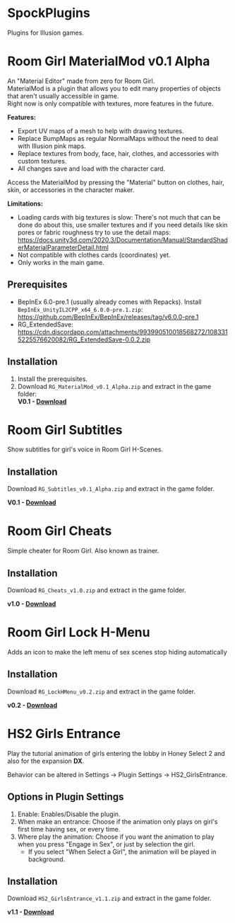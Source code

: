 # SpockPlugins
Plugins for Illusion games.

# Room Girl MaterialMod v0.1 Alpha

An "Material Editor" made from zero for Room Girl. <br>
MaterialMod is a plugin that allows you to edit many properties of objects that aren't usually accessible in game.<br>
Right now is only compatible with textures, more features in the future.

**Features:**
- Export UV maps of a mesh to help with drawing textures.
- Replace BumpMaps as regular NormalMaps without the need to deal with Illusion pink maps.
- Replace textures from body, face, hair, clothes, and accessories with custom textures.
- All changes save and load with the character card.

Access the MaterialMod by pressing the "Material" button on clothes, hair, skin, or accessories in the character maker.

**Limitations:**
- Loading cards with big textures is slow: There's not much that can be done do about this, use smaller textures and if you need details like skin pores or fabric roughness try to use the detail maps: https://docs.unity3d.com/2020.3/Documentation/Manual/StandardShaderMaterialParameterDetail.html
- Not compatible with clothes cards (coordinates) yet.
- Only works in the main game.

## Prerequisites
  - BepInEx 6.0-pre.1 (usually already comes with Repacks). Install `BepInEx_UnityIL2CPP_x64_6.0.0-pre.1.zip`: https://github.com/BepInEx/BepInEx/releases/tag/v6.0.0-pre.1
  - RG_ExtendedSave: https://cdn.discordapp.com/attachments/993990510018568272/1083315225576620082/RG_ExtendedSave-0.0.2.zip

## Installation
  1) Install the prerequisites.
  1) Download `RG_MaterialMod_v0.1_Alpha.zip` and extract in the game folder: <br>
  **V0.1 - [Download](https://github.com/SpockBauru/SpockPlugins_Illusion/releases/tag/r8)**

# Room Girl Subtitles
Show subtitles for girl's voice in Room Girl H-Scenes.

  ## Installation
  Download `RG_Subtitles_v0.1_Alpha.zip` and extract in the game folder.
  
  **V0.1 - [Download](https://github.com/SpockBauru/SpockPlugins_Illusion/releases/tag/r7)**


# Room Girl Cheats
Simple cheater for Room Girl. Also known as trainer.

  ## Installation
  Download `RG_Cheats_v1.0.zip` and extract in the game folder.
  
  **v1.0 - [Download](https://github.com/SpockBauru/SpockPlugins/releases/tag/r6)**
  
# Room Girl Lock H-Menu
Adds an icon to make the left menu of sex scenes stop hiding automatically

  ## Installation
  Download `RG_LockHMenu_v0.2.zip` and extract in the game folder.
  
  **v0.2 - [Download](https://github.com/SpockBauru/SpockPlugins/releases/tag/r5)**

# HS2 Girls Entrance
Play the tutorial animation of girls entering the lobby in Honey Select 2 and also for the expansion **DX**.

Behavior can be altered in Settings -> Plugin Settings -> HS2_GirlsEntrance.

  ## Options in Plugin Settings
  1) Enable: Enables/Disable the plugin.
  2) When make an entrance: Choose if the animation only plays on girl's first time having sex, or every time.
  3) Where play the animation: Choose if you want the animation to play when you press "Engage in Sex", or just by selection the girl.
     * If you select "When Select a Girl", the animation will be played in background.
       
  ## Installation
  Download `HS2_GirlsEntrance_v1.1.zip` and extract in the game folder.
  
  **v1.1 - [Download](https://github.com/SpockBauru/SpockPlugins/releases/tag/r2)**
